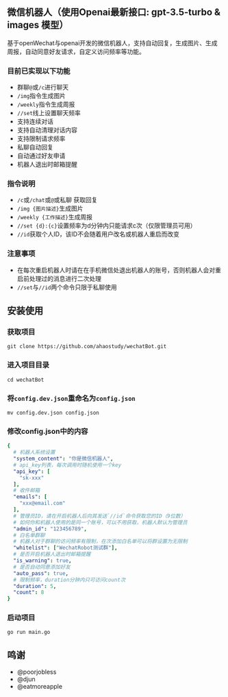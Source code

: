 ## 微信机器人（使用Openai最新接口: gpt-3.5-turbo & images 模型）
基于openWechat与openai开发的微信机器人，支持自动回复，生成图片、生成周报，自动同意好友请求，自定义访问频率等功能。

### 目前已实现以下功能
- 群聊`@`或`/c`进行聊天
- `/img`指令生成图片
- `/weekly`指令生成周报
- `//set`线上设置聊天频率
- 支持连续对话
- 支持自动清理对话内容
- 支持限制请求频率
- 私聊自动回复
- 自动通过好友申请
- 机器人退出时邮箱提醒

### 指令说明
- `/c`或`/chat`或`@`或私聊 获取回复
- `/img {图片描述}`生成图片
- `/weekly {工作描述}`生成周报
- `//set {d}:{c}`设置频率为d分钟内只能请求c次（仅限管理员可用）
- `//id`获取个人ID，该ID不会随着用户改名或机器人重启而改变

### 注意事项
- 在每次重启机器人时请在在手机微信处退出机器人的账号，否则机器人会对重启前处理过的消息进行二次处理
- `//set`与`//id`两个命令只限于私聊使用

## 安装使用

### 获取项目
`git clone https://github.com/ahaostudy/wechatBot.git`

### 进入项目目录
`cd wechatBot`

### 将`config.dev.json`重命名为`config.json`
`mv config.dev.json config.json`

### 修改config.json中的内容
``` yaml
{
  # 机器人系统设置
  "system_content": "你是微信机器人",
  # api_key列表，每次调用时随机使用一个key
  "api_key": [  
    "sk-xxx"
  ],
  # 收件邮箱
  "emails": [  
    "xxx@email.com"
  ],
  # 管理员ID，请在开启机器人后向其发送`//id`命令获取您的ID（9位数）
  # 如何你和机器人使用的是同一个账号，可以不用获取，机器人默认为管理员
  "admin_id": "123456789",
  # 白名单群聊
  # 机器人对于群聊的访问频率有限制，在次添加白名单可以将群设置为无限制
  "whitelist": ["WechatRobot测试群"],
  # 是否开启机器人退出时邮箱提醒
  "is_warning": true,
  # 是否自动同意添加好友
  "auto_pass": true,
  # 限制频率，duration分钟内只可访问count次
  "duration": 5,
  "count": 8
}

```

### 启动项目
`go run main.go`

## 鸣谢
+ @poorjobless
+ @djun
+ @eatmoreapple

